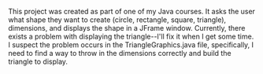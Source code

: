 This project was created as part of one of my Java courses. It asks the user what shape they want to create (circle, rectangle, square, triangle), dimensions, and displays the shape in a JFrame window. Currently, there exists a problem with displaying the triangle--I'll fix it when I get some time. I suspect the problem occurs in the TriangleGraphics.java file, specifically, I need to find a way to throw in the dimensions correctly and build the triangle to display.
